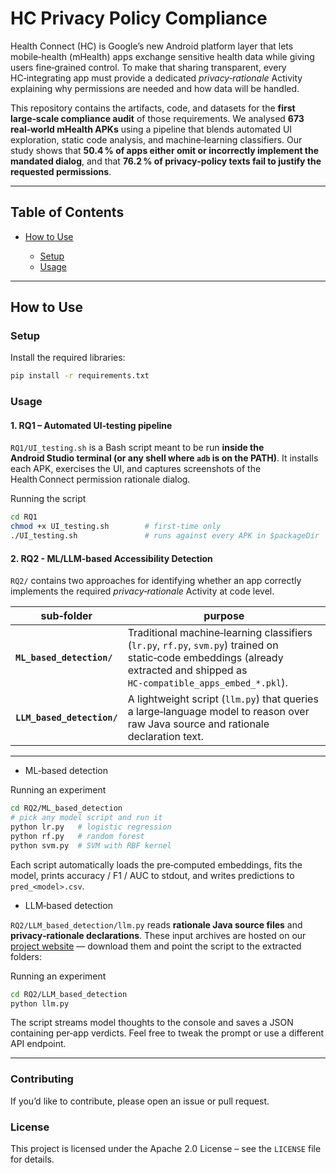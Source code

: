 # HC Privacy Policy Compliance

Health Connect (HC) is Google’s new Android platform layer that lets mobile‑health (mHealth) apps exchange sensitive health data while giving users fine‑grained control. To make that sharing transparent, every HC‑integrating app must provide a dedicated *privacy‑rationale* Activity explaining why permissions are needed and how data will be handled.

This repository contains the artifacts, code, and datasets for the **first large‑scale compliance audit** of those requirements. We analysed **673 real‑world mHealth APKs** using a pipeline that blends automated UI exploration, static code analysis, and machine‑learning classifiers. Our study shows that **50.4 % of apps either omit or incorrectly implement the mandated dialog**, and that **76.2 % of privacy‑policy texts fail to justify the requested permissions**.

---

## Table of Contents

* [How to Use](#how-to-use)

  * [Setup](#setup)
  * [Usage](#usage)
  

---

## How to Use

### Setup

Install the required libraries:

```bash
pip install -r requirements.txt
```

### Usage

#### 1. RQ1 – Automated UI‑testing pipeline

`RQ1/UI_testing.sh` is a Bash script meant to be run **inside the Android Studio terminal (or any shell where `adb` is on the PATH)**. It installs each APK, exercises the UI, and captures screenshots of the Health Connect permission rationale dialog.

Running the script

  ```bash
  cd RQ1
  chmod +x UI_testing.sh        # first‑time only
  ./UI_testing.sh               # runs against every APK in $packageDir
  ```


#### 2. RQ2 - ML/LLM-based Accessibility Detection

`RQ2/` contains two approaches for identifying whether an app correctly implements the required *privacy‑rationale* Activity at code level.

| sub‑folder                 | purpose                                                                                                                                                                      |
| -------------------------- | ---------------------------------------------------------------------------------------------------------------------------------------------------------------------------- |
| **`ML_based_detection/`**  | Traditional machine‑learning classifiers (`lr.py`, `rf.py`, `svm.py`) trained on static‑code embeddings (already extracted and shipped as `HC‑compatible_apps_embed_*.pkl`). |
| **`LLM_based_detection/`** | A lightweight script (`llm.py`) that queries a large‑language model to reason over raw Java source and rationale declaration text.                                                  |

---

* ML‑based detection

Running an experiment

  ```bash
  cd RQ2/ML_based_detection
  # pick any model script and run it
  python lr.py   # logistic regression
  python rf.py   # random forest
  python svm.py  # SVM with RBF kernel
  ```
  
  Each script automatically loads the pre‑computed embeddings, fits the model, prints accuracy / F1 / AUC to stdout, and writes predictions to `pred_<model>.csv`.

* LLM‑based detection

`RQ2/LLM_based_detection/llm.py` reads **rationale Java source files** and **privacy‑rationale declarations**. These input archives are hosted on our [project website](https://sites.google.com/view/privacyinmhealth/datasets) — download them and point the script to the extracted folders:

Running an experiment
```bash
cd RQ2/LLM_based_detection
python llm.py
```

The script streams model thoughts to the console and saves a JSON containing per‑app verdicts. Feel free to tweak the prompt or use a different API endpoint.


---


### Contributing

If you’d like to contribute, please open an issue or pull request.

### License

This project is licensed under the Apache 2.0 License – see the `LICENSE` file for details.

